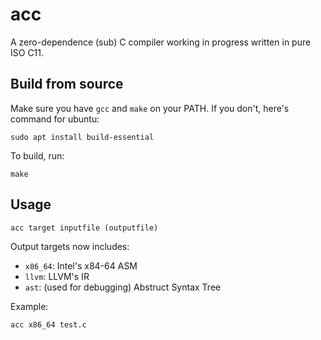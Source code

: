 # acc
A zero-dependence (sub) C compiler working in progress written in pure ISO C11.

## Build from source

Make sure you have `gcc` and `make` on your PATH.
If you don't, here's command for ubuntu:

```
sudo apt install build-essential
```

To build, run:
```
make
```

## Usage

```
acc target inputfile (outputfile)
```

Output targets now includes:
- `x86_64`: Intel's x84-64 ASM
- `llvm`: LLVM's IR
- `ast`: (used for debugging) Abstruct Syntax Tree 

Example:

```
acc x86_64 test.c
```
